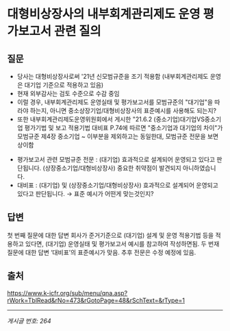 # 대형비상장사의 내부회계관리제도 운영 평가보고서 관련 질의

## 질문
- 당사는 대형비상장사로써 '21년 신모범규준을 조기 적용함 (내부회계관리제도 운영은 대기업 기준으로 적용하고 있음)
- 현재 외부감사는 검토 수준으로 수감 중임
- 이럴 경우, 내부회계관리제도 운영실태 및 평가보고서를 모범규준의 "대기업"을 따라야 하는지,
아니면 중소상장기업/대형비상장사의 표준예시를 사용해도 되는지?
- 또한 내부회계관리제도운영위원회에서 게시한 "21.6.2 (중소기업)대기업VS중소기업 평가기법 및 보고 적용기법 대비표 P.74에 따르면
"중소기업과 대기업의 차이"가 모범규준 제4장 중소기업 ~ 이부분을 제외하고는 동일한대, 모범규준 전문을 보면 상이함
* 평가보고서 관련 모범규준 전문 : (대기업) 효과적으로 설계되어 운영되고 있다고 판단됩니다.
(상장중소기업/대형비상장사) 중요한 취약점이 발견되지 아니하였습니다.
* 대비표 : (대기업) 및 (상장중소기업/대형비상장사) 효과적으로 설계되어 운영되고 있다고 판단됩니다.
→ 표준 예시가 어떤게 맞는것인지?

## 답변
첫 번째 질문에 대한 답변
회사가 준거기준으로 (대기업) 설계 및 운영 적용기법 등을 적용하고 있다면, (대기업) 운영실태 및 평가보고서 예시를 참고하여 작성하면됨.
두 번재 질문에 대한 답변
‘대비표’의 표준예시가 맞음. 추후 전문은 수정 예정에 있음.

## 출처
https://www.k-icfr.org/sub/menu/qna.asp?rWork=TblRead&rNo=473&rGotoPage=48&rSchText=&rType=1

---
*게시글 번호: 264*
